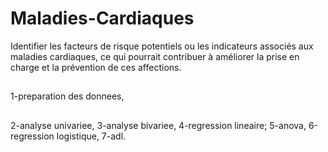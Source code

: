 # Maladies-Cardiaques
Identifier les facteurs de risque potentiels ou les indicateurs associés aux maladies cardiaques, ce qui pourrait contribuer à améliorer la prise en charge et la prévention de ces affections.
##
1-preparation des donnees,
##
2-analyse univariee,
3-analyse bivariee,
4-regression lineaire;
5-anova,
6-regression logistique,
7-adl.
